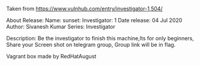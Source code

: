Taken from https://www.vulnhub.com/entry/investigator-1,504/ 

About Release:
    Name: sunset: Investigator: 1
    Date release: 04 Jul 2020
    Author: Sivanesh Kumar
    Series: Investigator

Description:
    Be the investigator to finish this machine,Its for only beginners, Share your Screen shot on telegram group, Group link will be in flag.

Vagrant box made by RedHatAugust
